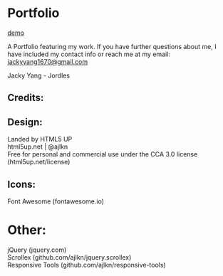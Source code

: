 # Portfolio

[demo](https://jordles.github.io/)

A Portfolio featuring my work.
If you have further questions about me, I have included my contact info or reach me at my email: jackyyang1670@gmail.com

Jacky Yang - Jordles



## Credits:
	
## Design:

Landed by HTML5 UP  
html5up.net | @ajlkn  
Free for personal and commercial use under the CCA 3.0 license (html5up.net/license)  
	
## Icons:

Font Awesome (fontawesome.io)

# Other:
jQuery (jquery.com)  
Scrollex (github.com/ajlkn/jquery.scrollex)  
Responsive Tools (github.com/ajlkn/responsive-tools)  
